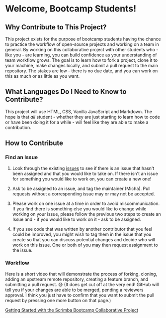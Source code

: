 # Welcome, Bootcamp Students!

## Why Contribute to This Project?

This project exists for the purpose of bootcamp students having the chance to practice the workflow of open-source projects and working on a team in general. By working on this collaborative project with other students who - like you - are learning, you can build confidence as your understanding of team workflow grows. The goal is to learn how to fork a project, clone it to your machine, make changes locally, and submit a pull request to the main repository. The stakes are low - there is no due date, and you can work on this as much or as little as you want. 

## What Languages Do I Need to Know to Contribute?

This project will use HTML, CSS, Vanilla JavaScript and Markdown. The hope is that _all_ student - whether they are just starting to learn how to code or have been doing it for a while - will feel like they are able to make a contribution.

## How to Contribute

### Find an Issue

1. Look through the existing [issues](https://github.com/ScrimbaBootcamp/ScrimbaBootcamp2024/issues) to see if there is an issue that hasn't been assigned and that you would like to take on. If there isn't an issue for something you would like to work on, you can create a new one!

2. Ask to be assigned to an issue, and tag the maintainer (Micha). Pull requests without a corresponding issue may or may not be accepted.

3. Please work on one issue at a time in order to avoid miscommunication. If you find there is something else you would like to change while working on your issue, please follow the previous two steps to create an Issue and - if you would like to work on it - ask to be assigned.

4. If you see code that was written by another contributor that you feel could be improved, you might wish to tag them in the issue that you create so that you can discuss potential changes and decide who will work on this issue. One or both of you may then request assignment to the issue.

### Workflow

Here is a short video that will demonstrate the process of forking, cloning, adding an upstream remote repository, creating a feature branch, and submitting a pull request. :sweat_smile: (It does get cut off at the very end! GitHub will tell you if your changes are able to be merged, pending a reviewers approval. I think you just have to confirm that you want to submit the pull request by pressing one more button on that page.)

[Getting Started with the Scrimba Bootcamp Collaborative Project](https://www.loom.com/share/daa59346512449f6a0d1779c9d533425?sid=b8cf5413-0539-46d8-b72b-09c7412fbf77)
